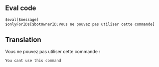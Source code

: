 ## Eval code
```js
$eval[$message]
$onlyForIDs[$botOwnerID;Vous ne pouvez pas utiliser cette commande]
```
## Translation
Vous ne pouvez pas utiliser cette commande :
```css
You cant use this command
```
